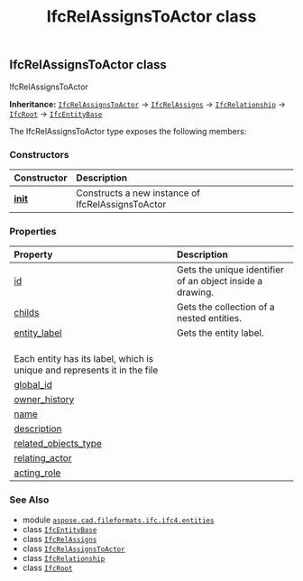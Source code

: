 ﻿---
title: IfcRelAssignsToActor class
second_title: Aspose.CAD for Python via .NET API References
description: 
type: docs
weight: 5190
url: /python-net/aspose.cad.fileformats.ifc.ifc4.entities/ifcrelassignstoactor/
is_root: false
---

## IfcRelAssignsToActor class

IfcRelAssignsToActor



**Inheritance:** [`IfcRelAssignsToActor`](/cad/python-net/aspose.cad.fileformats.ifc.ifc4.entities/ifcrelassignstoactor) → 
[`IfcRelAssigns`](/cad/python-net/aspose.cad.fileformats.ifc.ifc4.entities/ifcrelassigns) → 
[`IfcRelationship`](/cad/python-net/aspose.cad.fileformats.ifc.ifc4.entities/ifcrelationship) → 
[`IfcRoot`](/cad/python-net/aspose.cad.fileformats.ifc.ifc4.entities/ifcroot) → 
[`IfcEntityBase`](/cad/python-net/aspose.cad.fileformats.ifc/ifcentitybase)



The IfcRelAssignsToActor type exposes the following members:

### Constructors
| Constructor | Description |
| :- | :- |
| [__init__](/cad/python-net/aspose.cad.fileformats.ifc.ifc4.entities/ifcrelassignstoactor/__init__/#) | Constructs a new instance of IfcRelAssignsToActor |


### Properties
| Property | Description |
| :- | :- |
| [id](/cad/python-net/aspose.cad.fileformats.ifc.ifc4.entities/ifcrelassignstoactor/id) | Gets the unique identifier of an object inside a drawing. |
| [childs](/cad/python-net/aspose.cad.fileformats.ifc.ifc4.entities/ifcrelassignstoactor/childs) | Gets the collection of a nested entities. |
| [entity_label](/cad/python-net/aspose.cad.fileformats.ifc.ifc4.entities/ifcrelassignstoactor/entity_label) | Gets the entity label.<br/>Each entity has its label, which is unique and represents it in the file |
| [global_id](/cad/python-net/aspose.cad.fileformats.ifc.ifc4.entities/ifcrelassignstoactor/global_id) |  |
| [owner_history](/cad/python-net/aspose.cad.fileformats.ifc.ifc4.entities/ifcrelassignstoactor/owner_history) |  |
| [name](/cad/python-net/aspose.cad.fileformats.ifc.ifc4.entities/ifcrelassignstoactor/name) |  |
| [description](/cad/python-net/aspose.cad.fileformats.ifc.ifc4.entities/ifcrelassignstoactor/description) |  |
| [related_objects_type](/cad/python-net/aspose.cad.fileformats.ifc.ifc4.entities/ifcrelassignstoactor/related_objects_type) |  |
| [relating_actor](/cad/python-net/aspose.cad.fileformats.ifc.ifc4.entities/ifcrelassignstoactor/relating_actor) |  |
| [acting_role](/cad/python-net/aspose.cad.fileformats.ifc.ifc4.entities/ifcrelassignstoactor/acting_role) |  |



### See Also
* module [`aspose.cad.fileformats.ifc.ifc4.entities`](..)
* class [`IfcEntityBase`](/cad/python-net/aspose.cad.fileformats.ifc/ifcentitybase)
* class [`IfcRelAssigns`](/cad/python-net/aspose.cad.fileformats.ifc.ifc4.entities/ifcrelassigns)
* class [`IfcRelAssignsToActor`](/cad/python-net/aspose.cad.fileformats.ifc.ifc4.entities/ifcrelassignstoactor)
* class [`IfcRelationship`](/cad/python-net/aspose.cad.fileformats.ifc.ifc4.entities/ifcrelationship)
* class [`IfcRoot`](/cad/python-net/aspose.cad.fileformats.ifc.ifc4.entities/ifcroot)
